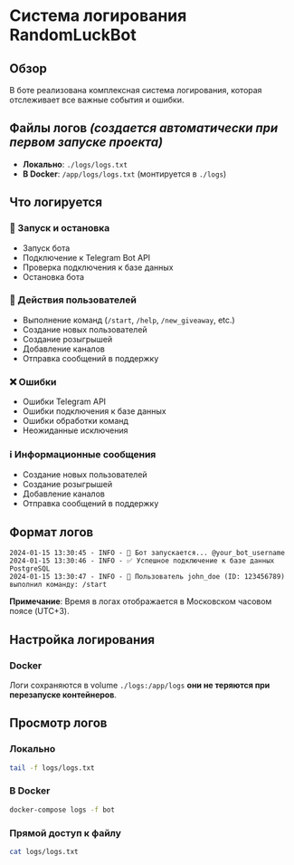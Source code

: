 # Система логирования RandomLuckBot

## Обзор

В боте реализована комплексная система логирования, которая отслеживает все важные события и ошибки.

## Файлы логов _(создается автоматически при первом запуске проекта)_

- **Локально**: `./logs/logs.txt`
- **В Docker**: `/app/logs/logs.txt` (монтируется в `./logs`)

## Что логируется

### 🚀 Запуск и остановка

- Запуск бота
- Подключение к Telegram Bot API
- Проверка подключения к базе данных
- Остановка бота

### 👤 Действия пользователей

- Выполнение команд (`/start`, `/help`, `/new_giveaway`, etc.)
- Создание новых пользователей
- Создание розыгрышей
- Добавление каналов
- Отправка сообщений в поддержку

### ❌ Ошибки

- Ошибки Telegram API
- Ошибки подключения к базе данных
- Ошибки обработки команд
- Неожиданные исключения

### ℹ️ Информационные сообщения

- Создание новых пользователей
- Создание розыгрышей
- Добавление каналов
- Отправка сообщений в поддержку

## Формат логов

```
2024-01-15 13:30:45 - INFO - 🚀 Бот запускается... @your_bot_username
2024-01-15 13:30:46 - INFO - ✅ Успешное подключение к базе данных PostgreSQL
2024-01-15 13:30:47 - INFO - 👤 Пользователь john_doe (ID: 123456789) выполнил команду: /start
```

**Примечание**: Время в логах отображается в Московском часовом поясе (UTC+3).

## Настройка логирования

### Docker

Логи сохраняются в volume `./logs:/app/logs` **они не теряются при перезапуске контейнеров**.

## Просмотр логов

### Локально

```bash
tail -f logs/logs.txt
```

### В Docker

```bash
docker-compose logs -f bot
```

### Прямой доступ к файлу

```bash
cat logs/logs.txt
```
